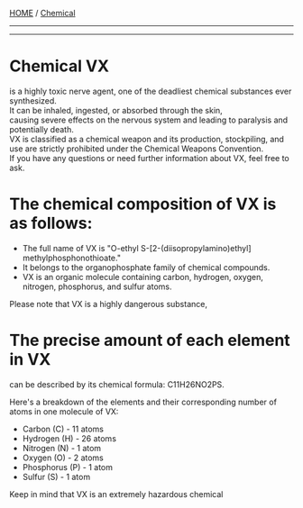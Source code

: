 [HOME](/README.md) / [Chemical](/assets/docs/nuclear/chemical/readme.md)

----------------------    

----------------------   
   

# Chemical VX    
 is a highly toxic nerve agent, one of the deadliest chemical substances ever synthesized.   
  It can be inhaled, ingested, or absorbed through the skin,    
   causing severe effects on the nervous system and leading to paralysis and potentially death.    
    VX is classified as a chemical weapon and its production, stockpiling, and use are strictly prohibited under the Chemical Weapons Convention.    
     If you have any questions or need further information about VX, feel free to ask.   

# The chemical composition of VX is as follows:   
   
- The full name of VX is "O-ethyl S-[2-(diisopropylamino)ethyl] methylphosphonothioate."   
- It belongs to the organophosphate family of chemical compounds.    
- VX is an organic molecule containing carbon, hydrogen, oxygen, nitrogen, phosphorus, and sulfur atoms.    
   
Please note that VX is a highly dangerous substance,     

# The precise amount of each element in VX  
 can be described by its chemical formula: C11H26NO2PS.  

Here's a breakdown of the elements and their corresponding number of atoms in one molecule of VX:   
   
- Carbon (C) - 11 atoms   
- Hydrogen (H) - 26 atoms   
- Nitrogen (N) - 1 atom    
- Oxygen (O) - 2 atoms   
- Phosphorus (P) - 1 atom    
- Sulfur (S) - 1 atom   
    
Keep in mind that VX is an extremely hazardous chemical    

